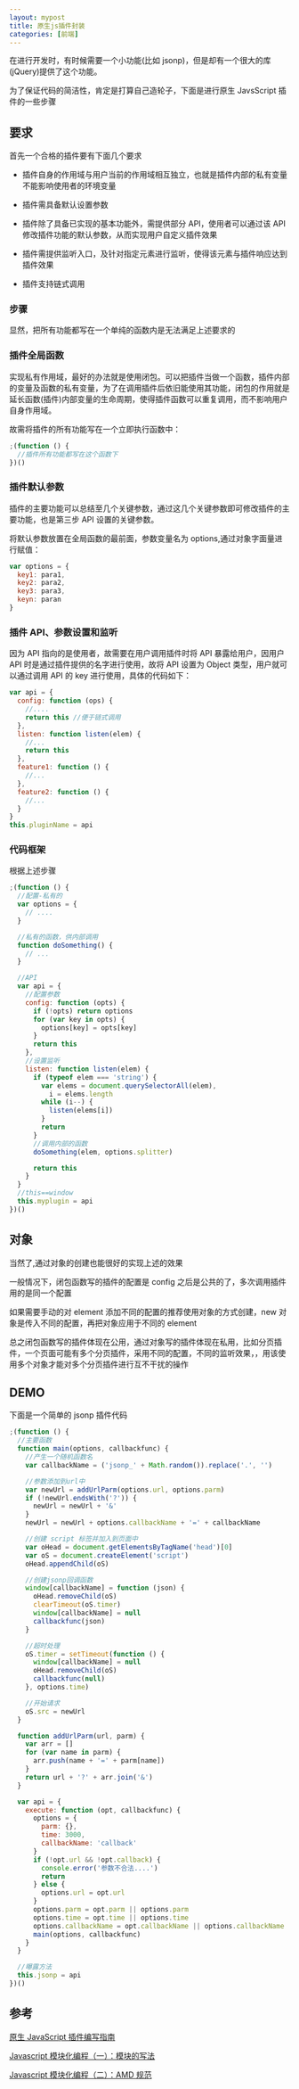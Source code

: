 ```yaml
---
layout: mypost
title: 原生js插件封装
categories: [前端]
---
```


在进行开发时，有时候需要一个小功能(比如 jsonp)，但是却有一个很大的库(jQuery)提供了这个功能。

为了保证代码的简洁性，肯定是打算自己造轮子，下面是进行原生 JavsScript 插件的一些步骤

## 要求

首先一个合格的插件要有下面几个要求

- 插件自身的作用域与用户当前的作用域相互独立，也就是插件内部的私有变量不能影响使用者的环境变量

- 插件需具备默认设置参数

- 插件除了具备已实现的基本功能外，需提供部分 API，使用者可以通过该 API 修改插件功能的默认参数，从而实现用户自定义插件效果

- 插件需提供监听入口，及针对指定元素进行监听，使得该元素与插件响应达到插件效果

- 插件支持链式调用

### 步骤

显然，把所有功能都写在一个单纯的函数内是无法满足上述要求的

### 插件全局函数

实现私有作用域，最好的办法就是使用闭包。可以把插件当做一个函数，插件内部的变量及函数的私有变量，为了在调用插件后依旧能使用其功能，闭包的作用就是延长函数(插件)内部变量的生命周期，使得插件函数可以重复调用，而不影响用户自身作用域。

故需将插件的所有功能写在一个立即执行函数中：

```js
;(function () {
  //插件所有功能都写在这个函数下
})()
```

### 插件默认参数

插件的主要功能可以总结至几个关键参数，通过这几个关键参数即可修改插件的主要功能，也是第三步 API 设置的关键参数。

将默认参数放置在全局函数的最前面，参数变量名为 options,通过对象字面量进行赋值：

```js
var options = {
  key1: para1,
  key2: para2,
  key3: para3,
  keyn: paran
}
```

### 插件 API、参数设置和监听

因为 API 指向的是使用者，故需要在用户调用插件时将 API 暴露给用户，因用户 API 时是通过插件提供的名字进行使用，故将 API 设置为 Object 类型，用户就可以通过调用 API 的 key 进行使用，具体的代码如下：

```js
var api = {
  config: function (ops) {
    //....
    return this //便于链式调用
  },
  listen: function listen(elem) {
    //...
    return this
  },
  feature1: function () {
    //...
  },
  feature2: function () {
    //...
  }
}
this.pluginName = api
```

### 代码框架

根据上述步骤

```js
;(function () {
  //配置-私有的
  var options = {
    // ....
  }

  //私有的函数，供内部调用
  function doSomething() {
    // ...
  }

  //API
  var api = {
    //配置参数
    config: function (opts) {
      if (!opts) return options
      for (var key in opts) {
        options[key] = opts[key]
      }
      return this
    },
    //设置监听
    listen: function listen(elem) {
      if (typeof elem === 'string') {
        var elems = document.querySelectorAll(elem),
          i = elems.length
        while (i--) {
          listen(elems[i])
        }
        return
      }
      //调用内部的函数
      doSomething(elem, options.splitter)

      return this
    }
  }
  //this==window
  this.myplugin = api
})()
```

## 对象

当然了,通过对象的创建也能很好的实现上述的效果

一般情况下，闭包函数写的插件的配置是 config 之后是公共的了，多次调用插件用的是同一个配置

如果需要手动的对 element 添加不同的配置的推荐使用对象的方式创建，new 对象是传入不同的配置，再把对象应用于不同的 element

总之闭包函数写的插件体现在公用，通过对象写的插件体现在私用，比如分页插件，一个页面可能有多个分页插件，采用不同的配置，不同的监听效果，，用该使用多个对象才能对多个分页插件进行互不干扰的操作

## DEMO

下面是一个简单的 jsonp 插件代码

```js
;(function () {
  //主要函数
  function main(options, callbackfunc) {
    //产生一个随机函数名
    var callbackName = ('jsonp_' + Math.random()).replace('.', '')

    //参数添加到url中
    var newUrl = addUrlParm(options.url, options.parm)
    if (!newUrl.endsWith('?')) {
      newUrl = newUrl + '&'
    }
    newUrl = newUrl + options.callbackName + '=' + callbackName

    //创建 script 标签并加入到页面中
    var oHead = document.getElementsByTagName('head')[0]
    var oS = document.createElement('script')
    oHead.appendChild(oS)

    //创建jsonp回调函数
    window[callbackName] = function (json) {
      oHead.removeChild(oS)
      clearTimeout(oS.timer)
      window[callbackName] = null
      callbackfunc(json)
    }

    //超时处理
    oS.timer = setTimeout(function () {
      window[callbackName] = null
      oHead.removeChild(oS)
      callbackfunc(null)
    }, options.time)

    //开始请求
    oS.src = newUrl
  }

  function addUrlParm(url, parm) {
    var arr = []
    for (var name in parm) {
      arr.push(name + '=' + parm[name])
    }
    return url + '?' + arr.join('&')
  }

  var api = {
    execute: function (opt, callbackfunc) {
      options = {
        parm: {},
        time: 3000,
        callbackName: 'callback'
      }
      if (!opt.url && !opt.callback) {
        console.error('参数不合法....')
        return
      } else {
        options.url = opt.url
      }
      options.parm = opt.parm || options.parm
      options.time = opt.time || options.time
      options.callbackName = opt.callbackName || options.callbackName
      main(options, callbackfunc)
    }
  }

  //曝露方法
  this.jsonp = api
})()
```

## 参考

[原生 JavaScript 插件编写指南](http://geocld.github.io/2016/03/10/javascript_plugin/)

[Javascript 模块化编程（一）：模块的写法](http://www.ruanyifeng.com/blog/2012/10/javascript_module.html)

[Javascript 模块化编程（二）：AMD 规范](http://www.ruanyifeng.com/blog/2012/10/asynchronous_module_definition.html)
